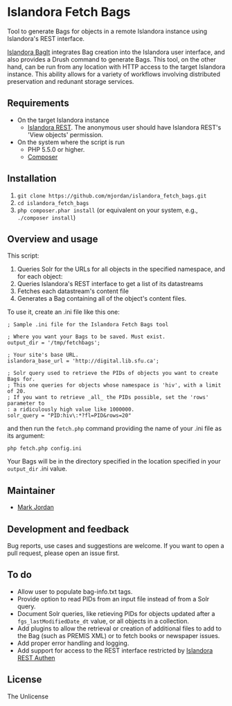 # Islandora Fetch Bags

Tool to generate Bags for objects in a remote Islandora instance using Islandora's REST interface.

[Islandora BagIt](https://github.com/Islandora/islandora_bagit) integrates Bag creation into the Islandora user interface, and also provides a Drush command to generate Bags. This tool, on the other hand, can be run from any location with HTTP access to the target Islandora instance. This ability allows for a variety of workflows involving distributed preservation and redunant storage services.

## Requirements

* On the target Islandora instance
  * [Islandora REST](https://github.com/discoverygarden/islandora_rest). The anonymous user should have Islandora REST's 'View objects' permission.
* On the system where the script is run
  * PHP 5.5.0 or higher.
  * [Composer](https://getcomposer.org)

## Installation

1. `git clone https://github.com/mjordan/islandora_fetch_bags.git`
1. `cd islandora_fetch_bags`
1. `php composer.phar install` (or equivalent on your system, e.g., `./composer install`)

## Overview and usage

This script:

1. Queries Solr for the URLs for all objects in the specified namespace, and for each object:
1. Queries Islandora's REST interface to get a list of its datastreams
1. Fetches each datastream's content file
1. Generates a Bag containing all of the object's content files.

To use it, create an .ini file like this one:

```
; Sample .ini file for the Islandora Fetch Bags tool

; Where you want your Bags to be saved. Must exist.
output_dir = '/tmp/fetchbags';

; Your site's base URL.
islandora_base_url = 'http://digital.lib.sfu.ca';

; Solr query used to retrieve the PIDs of objects you want to create Bags for.
; This one queries for objects whose namespace is 'hiv', with a limit of 20.
; If you want to retrieve _all_ the PIDs possible, set the 'rows' parameter to
: a ridiculously high value like 1000000.
solr_query = "PID:hiv\:*?fl=PID&rows=20"
```

and then run the `fetch.php` command providing the name of your .ini file as its argument:

`php fetch.php config.ini`

Your Bags will be in the directory specified in the location specified in your `output_dir` .ini value.

## Maintainer

* [Mark Jordan](https://github.com/mjordan)

## Development and feedback

Bug reports, use cases and suggestions are welcome. If you want to open a pull request, please open an issue first.

## To do

* Allow user to populate bag-info.txt tags.
* Provide option to read PIDs from an input file instead of from a Solr query.
* Document Solr queries, like retieving PIDs for objects updated after a `fgs_lastModifiedDate_dt` value, or all objects in a collection.
* Add plugins to allow the retrieval or creation of additional files to add to the Bag (such as PREMIS XML) or to fetch books or newspaper issues.
* Add proper error handling and logging.
* Add support for access to the REST interface restricted by [Islandora REST Authen](https://github.com/mjordan/islandora_rest_authen)

## License

The Unlicense
